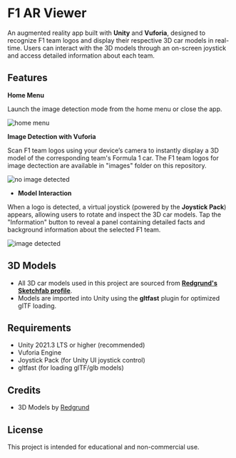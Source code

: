# F1 AR Viewer

An augmented reality app built with **Unity** and **Vuforia**, designed to recognize F1 team logos and display their respective 3D car models in real-time.
Users can interact with the 3D models through an on-screen joystick and access detailed information about each team.

## Features

**Home Menu**

Launch the image detection mode from the home menu or close the app.

![home menu](https://github.com/user-attachments/assets/0549a325-f10a-4ed3-b9a0-e1862789429f)


**Image Detection with Vuforia**  

Scan F1 team logos using your device’s camera to instantly display a 3D model of the corresponding team's Formula 1 car.
The F1 team logos for image dectection are available in "images" folder on this repository.

![no image detected](https://github.com/user-attachments/assets/ac98c16b-da31-4479-81a7-1210bf217f6f)


- **Model Interaction**  

When a logo is detected, a virtual joystick (powered by the **Joystick Pack**) appears, allowing users to rotate and inspect the 3D car models.
Tap the "Information" button to reveal a panel containing detailed facts and background information about the selected F1 team.

![image detected](https://github.com/user-attachments/assets/4c24aa2d-2e47-4f64-9a28-119d3827374b)


## 3D Models

- All 3D car models used in this project are sourced from [**Redgrund's Sketchfab profile**](https://sketchfab.com/redgrund).
- Models are imported into Unity using the **gltfast** plugin for optimized glTF loading.

## Requirements

- Unity 2021.3 LTS or higher (recommended)
- Vuforia Engine
- Joystick Pack (for Unity UI joystick control)
- gltfast (for loading glTF/glb models)

## Credits

- 3D Models by [Redgrund](https://sketchfab.com/redgrund)

## License

This project is intended for educational and non-commercial use.  
